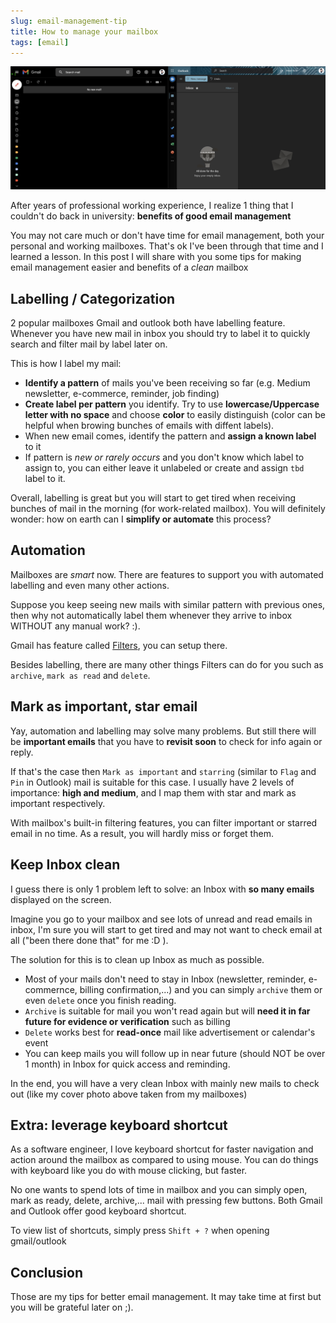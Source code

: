 ```yaml
---
slug: email-management-tip
title: How to manage your mailbox
tags: [email]
---
```


![clean mailbox](./clean-mailbox.png)

After years of professional working experience, I realize 1 thing that I couldn't do back in university: **benefits of good email management**

You may not care much or don't have time for email management, both your personal and working mailboxes. That's ok I've been through that time and I learned a lesson. In this post I will share with you some tips for making email management easier and benefits of a _clean_ mailbox

## Labelling / Categorization

2 popular mailboxes Gmail and outlook both have labelling feature. Whenever you have new mail in inbox you should try to label it to quickly search and filter mail by label later on.

This is how I label my mail:

- **Identify a pattern** of mails you've been receiving so far (e.g. Medium newsletter, e-commerce, reminder, job finding)
- **Create label per pattern** you identify. Try to use **lowercase/Uppercase letter with no space** and choose **color** to easily distinguish (color can be helpful when browing bunches of emails with diffent labels).
- When new email comes, identify the pattern and **assign a known label** to it
- If pattern is _new or rarely occurs_ and you don't know which label to assign to, you can either leave it unlabeled or create and assign `tbd` label to it.

Overall, labelling is great but you will start to get tired when receiving bunches of mail in the morning (for work-related mailbox). You will definitely wonder: how on earth can I **simplify or automate** this process?

## Automation

Mailboxes are _smart_ now. There are features to support you with automated labelling and even many other actions.

Suppose you keep seeing new mails with similar pattern with previous ones, then why not automatically label them whenever they arrive to inbox WITHOUT any manual work? :).

Gmail has feature called [Filters](https://mail.google.com/mail/#settings/filters), you can setup there.

Besides labelling, there are many other things Filters can do for you such as `archive`, `mark as read` and `delete`.

## Mark as important, star email

Yay, automation and labelling may solve many problems. But still there will be **important emails** that you have to **revisit soon** to check for info again or reply.

If that's the case then `Mark as important` and `starring` (similar to `Flag` and `Pin` in Outlook) mail is suitable for this case. I usually have 2 levels of importance: **high and medium**, and I map them with star and mark as important respectively.

With mailbox's built-in filtering features, you can filter important or starred email in no time. As a result, you will hardly miss or forget them.

## Keep Inbox clean

I guess there is only 1 problem left to solve: an Inbox with **so many emails** displayed on the screen.

Imagine you go to your mailbox and see lots of unread and read emails in inbox, I'm sure you will start to get tired and may not want to check email at all ("been there done that" for me :D ).

The solution for this is to clean up Inbox as much as possible.

- Most of your mails don't need to stay in Inbox (newsletter, reminder, e-commernce, billing confirmation,...) and you can simply `archive` them or even `delete` once you finish reading.
- `Archive` is suitable for mail you won't read again but will **need it in far future for evidence or verification** such as billing
- `Delete` works best for **read-once** mail like advertisement or calendar's event
- You can keep mails you will follow up in near future (should NOT be over 1 month) in Inbox for quick access and reminding.

In the end, you will have a very clean Inbox with mainly new mails to check out (like my cover photo above taken from my mailboxes)

## Extra: leverage keyboard shortcut

As a software engineer, I love keyboard shortcut for faster navigation and action around the mailbox as compared to using mouse. You can do things with keyboard like you do with mouse clicking, but faster.

No one wants to spend lots of time in mailbox and you can simply open, mark as ready, delete, archive,... mail with pressing few buttons. Both Gmail and Outlook offer good keyboard shortcut.

To view list of shortcuts, simply press `Shift + ?` when opening gmail/outlook

## Conclusion

Those are my tips for better email management. It may take time at first but you will be grateful later on ;).
